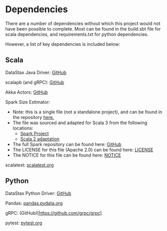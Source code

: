 # Dependencies

There are a number of dependencies without which this project would not have been possible to complete. Most can be found in the build.sbt file for scala dependencies, and requirements.txt for python dependencies.

However, a list of key dependencies is included below:

## Scala

DataStax Java Driver: [GitHub](https://github.com/datastax/java-driver)

scalapb (and gRPC): [GitHub](https://scalapb.github.io/)

Akka Actors: [GitHub](https://github.com/akka/akka)

Spark Size Estimator:
- Note: this is a single file (not a standalone project), and can be found in the repository [here.](server/core/src/main/scala/org/oliverlittle/clusterprocess/dependency/SizeEstimator.scala)
- The file was sourced and adapted for Scala 3 from the following locations:
    - [Spark Project](https://github.com/apache/spark/blob/master/core/src/main/scala/org/apache/spark/util/SizeEstimator.scala)
    - [Scala 2 adaptation](https://github.com/phatak-dev/java-sizeof/blob/master/src/main/scala/com/madhukaraphatak/sizeof/SizeEstimator.scala)
- The full Spark repository can be found here: [GitHub](https://github.com/apache/spark)
- The LICENSE for this file (Apache 2.0) can be found here: [LICENSE](https://github.com/apache/spark/blob/master/LICENSE)
- The NOTICE for this file can be found here: [NOTICE](https://github.com/apache/spark/blob/master/NOTICE)

scalatest: [scalatest.org](https://www.scalatest.org/)

## Python

DataStax Python Driver: [GitHub]()

Pandas: [pandas.pydata.org](https://pandas.pydata.org)

gRPC: (GitHub)[https://github.com/grpc/grpc]

pytest: [pytest.org](https://docs.pytest.org/en/7.2.x/)